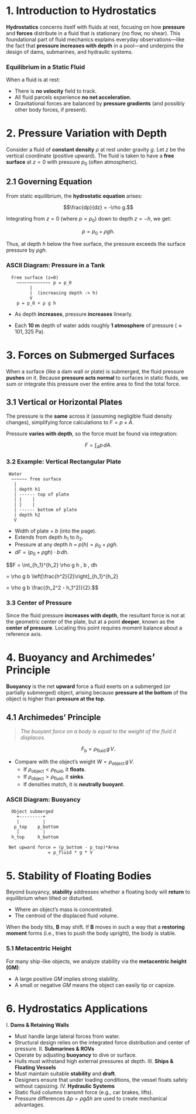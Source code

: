 # 1. Introduction to Hydrostatics

**Hydrostatics** concerns itself with fluids at rest, focusing on how **pressure** and **forces** distribute in a fluid that is stationary (no flow, no shear). This foundational part of fluid mechanics explains everyday observations—like the fact that **pressure increases with depth** in a pool—and underpins the design of dams, submarines, and hydraulic systems.

### Equilibrium in a Static Fluid
When a fluid is at rest:
- There is **no velocity** field to track.
- All fluid parcels experience **no net acceleration**.  
- Gravitational forces are balanced by **pressure gradients** (and possibly other body forces, if present).

# 2. Pressure Variation with Depth

Consider a fluid of **constant density** $\rho$ at rest under gravity $g$. Let $z$ be the vertical coordinate (positive upward). The fluid is taken to have a **free surface** at $z = 0$ with pressure $p_0$ (often atmospheric).

## 2.1 Governing Equation

From static equilibrium, the **hydrostatic equation** arises:

$$\frac{dp}{dz} = -\rho g.$$

Integrating from $z=0$ (where $p = p_0$) down to depth $z = -h$, we get:

$$p = p_0 + \rho g h.$$

Thus, at depth $h$ below the free surface, the pressure exceeds the surface pressure by $\rho g h$.

### ASCII Diagram: Pressure in a Tank

```
  Free surface (z=0)
    ~~~~~~~~~~~~~ p = p_0
         |
         |  (increasing depth -> h)
         V
    p = p_0 + ρ g h
```

- As depth **increases**, pressure **increases** linearly.
* Each **10 m** depth of water adds roughly **1 atmosphere** of pressure ($\approx 101,325 \text{ Pa}$).

# 3. Forces on Submerged Surfaces

When a surface (like a dam wall or plate) is submerged, the fluid pressure **pushes** on it. Because **pressure acts normal** to surfaces in static fluids, we sum or integrate this pressure over the entire area to find the total force.

## 3.1 Vertical or Horizontal Plates


  The pressure is the **same** across it (assuming negligible fluid density changes), simplifying force calculations to $F = p \times A$.


  Pressure **varies with depth**, so the force must be found via integration:

  $$F = \int_{A} p \, dA.$$

### 3.2 Example: Vertical Rectangular Plate

```
 Water
  ~~~~~~ free surface
   | 
   | depth h1
   | ------ top of plate
   | |    |
   | |    |
   | ------ bottom of plate
   | depth h2
   V
```

- Width of plate = $b$ (into the page).  
- Extends from depth $h_1$ to $h_2$.  
- Pressure at any depth $h$ = $p(h) = p_0 + \rho g h$.  
- $dF = (p_0 + \rho g h) \cdot b \, dh$.

$$F = \int_{h_1}^{h_2} \rho g h \, b \, dh 

= \rho g b \left[\frac{h^2}{2}\right]_{h_1}^{h_2}

= \rho g b \frac{(h_2^2 - h_1^2)}{2}.$$

### 3.3 Center of Pressure

Since the fluid pressure **increases with depth**, the resultant force is not at the geometric center of the plate, but at a point **deeper**, known as the **center of pressure**. Locating this point requires moment balance about a reference axis.

# 4. Buoyancy and Archimedes’ Principle

**Buoyancy** is the net **upward** force a fluid exerts on a submerged (or partially submerged) object, arising because **pressure at the bottom** of the object is higher than **pressure at the top**.

## 4.1 Archimedes’ Principle

> *The buoyant force on a body is equal to the weight of the fluid it displaces.*


$$F_b = \rho_{\text{fluid}} \, g \, V.$$

- Compare with the object’s weight $W = \rho_{\text{object}} \, g \, V$.  
  - If $\rho_{\text{object}} < \rho_{\text{fluid}}$, it **floats**.  
  - If $\rho_{\text{object}} > \rho_{\text{fluid}}$, it **sinks**.  
  - If densities match, it is **neutrally buoyant**.

### ASCII Diagram: Buoyancy

```
  Object submerged
    +---------+
    |         |
   p_top    p_bottom
    |         |
  h_top     h_bottom

 Net upward force = (p_bottom - p_top)*Area
                = ρ_fluid * g * V
```

# 5. Stability of Floating Bodies

Beyond buoyancy, **stability** addresses whether a floating body will **return** to equilibrium when tilted or disturbed.

- Where an object’s mass is concentrated.
- The centroid of the displaced fluid volume.

When the body tilts, **B** may shift. If **B** moves in such a way that a **restoring moment** forms (i.e., tries to push the body upright), the body is stable.

### 5.1 Metacentric Height

For many ship-like objects, we analyze stability via the **metacentric height (GM)**:
- A large positive $GM$ implies strong stability.  
- A small or negative $GM$ means the object can easily tip or capsize.

# 6. Hydrostatics Applications

I. **Dams & Retaining Walls**  
   - Must handle large lateral forces from water.  
   - Structural design relies on the integrated force distribution and center of pressure.
II. **Submarines & ROVs**  
   - Operate by adjusting **buoyancy** to dive or surface.  
   - Hulls must withstand high external pressures at depth.
III. **Ships & Floating Vessels**  
   - Must maintain suitable **stability** and **draft**.  
   - Designers ensure that under loading conditions, the vessel floats safely without capsizing.
IV. **Hydraulic Systems**  
   - Static fluid columns transmit force (e.g., car brakes, lifts).  
   - Pressure differences $\Delta p = \rho g \Delta h$ are used to create mechanical advantages.

